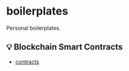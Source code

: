 # boilerplates
Personal boilerplates.

## 💡 Blockchain Smart Contracts

- [contracts](https://github.com/aiinkiestism/contracts)
